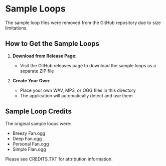 # Sample Loops

The sample loop files were removed from the GitHub repository due to size limitations.

## How to Get the Sample Loops

1. **Download from Release Page**: 
   - Visit the GitHub releases page to download the sample loops as a separate ZIP file

2. **Create Your Own**:
   - Place your own WAV, MP3, or OGG files in this directory
   - The application will automatically detect and use them

## Sample Loop Credits

The original sample loops were:
- Breezy Fan.ogg
- Deep Fan.ogg
- Personal Fan.ogg
- Simple Flan.ogg

Please see CREDITS.TXT for attribution information.
